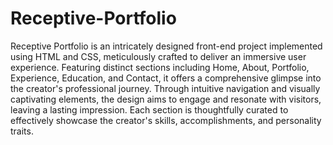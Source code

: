 # Receptive-Portfolio
Receptive Portfolio is an intricately designed front-end project implemented using HTML and CSS, meticulously crafted to deliver an immersive user experience. Featuring distinct sections including Home, About, Portfolio, Experience, Education, and Contact, it offers a comprehensive glimpse into the creator's professional journey. Through intuitive navigation and visually captivating elements, the design aims to engage and resonate with visitors, leaving a lasting impression. Each section is thoughtfully curated to effectively showcase the creator's skills, accomplishments, and personality traits.
